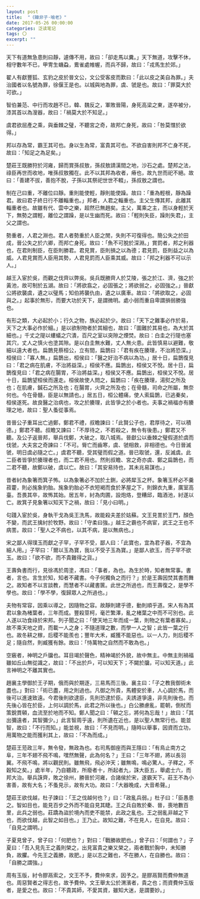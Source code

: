 ```yaml
---
layout: post
title:  "《韓非子·喻老》"
date: 2017-05-26 00:00:00
categories: 泛读笔记
tags: 〇
excerpt: ""
---
```


天下有道無急患則曰靜，遽傳不用，故曰：「卻走馬以糞。」天下無道，攻擊不休，相守數年不已，甲冑生蟣蝨，鷰雀處帷幄，而兵不歸，故曰：「戎馬生於郊。」

翟人有獻豐狐、玄豹之皮於晉文公，文公受客皮而歎曰：「此以皮之美自為罪。」夫治國者以名號為罪，徐偃王是也。以城與地為罪，虞、虢是也。故曰：「罪莫大於可欲。」

智伯兼范、中行而攻趙不已，韓、魏反之，軍敗晉陽，身死高梁之東，遂卒被分，漆其首以為溲器，故曰：「禍莫大於不知足。」

虞君欲屈產之乘，與垂棘之璧，不聽宮之奇，故邦亡身死，故曰：「咎莫憯於欲得。」

邦以存為常，霸王其可也。身以生為常，富貴其可也。不欲自害則邦不亡身不死，故曰：「知足之為足矣。」

楚莊王既勝狩於河雍，歸而賞孫叔敖，孫叔敖請漢間之地，沙石之處。楚邦之法，祿臣再世而收地，唯孫叔敖獨在。此不以其邦為收者，瘠也，故九世而祀不絕。故曰：「善建不拔，善抱不脫，子孫以其祭祀世世不輟」，孫叔敖之謂也。

制在己曰重，不離位曰靜。重則能使輕，靜則能使躁。故曰：「重為輕根，靜為躁君。故曰君子終日行不離輜重也。」邦者，人君之輜重也。主父生傳其邦，此離其輜重者也。故雖有代、雲中之樂，超然已無趙矣。主父，萬乘之主，而以身輕於天下，無勢之謂輕，離位之謂躁，是以生幽而死。故曰：「輕則失臣，躁則失君」，主父之謂也。

勢重者，人君之淵也。君人者勢重於人臣之閒，失則不可復得也。簡公失之於田成，晉公失之於六卿，而邦亡身死。故曰：「魚不可脫於深淵。」賞罰者，邦之利器也，在君則制臣，在臣則勝君。君見賞，臣則損之以為德；君見罰，臣則益之以為威。人君見賞而人臣用其勢，人君見罰而人臣乘其威。故曰：「邦之利器不可以示人。」

越王入宦於吳，而觀之伐齊以弊吳。吳兵既勝齊人於艾陵，張之於江、濟，強之於黃池，故可制於五湖。故曰：「將欲翕之，必固張之；將欲弱之，必固強之。」晉獻公將欲襲虞，遺之以璧馬；知伯將襲仇由，遺之以廣車。故曰：「將欲取之，必固與之。」起事於無形，而要大功於天下，是謂微明。處小弱而重自卑謂損弱勝強也。

有形之類，大必起於小；行久之物，族必起於少。故曰：「天下之難事必作於易，天下之大事必作於細。」是以欲制物者於其細也，故曰：「圖難於其易也，為大於其細也。」千丈之隄以螻蟻之穴潰，百尺之室以突隙之煙焚。故曰：白圭之行隄也塞其穴，丈人之慎火也塗其隙。是以白圭無水難，丈人無火患。此皆慎易以避難，敬細以遠大者也。扁鵲見蔡桓公，立有間，扁鵲曰：「君有疾在腠理，不治將恐深。」桓侯曰：「寡人無。」扁鵲出，桓侯曰：「醫之好治不病以為功。」居十日，扁鵲復見曰：「君之病在肌膚，不治將益深。」桓侯不應。扁鵲出，桓侯又不悅。居十日，扁鵲復見曰：「君之病在腸胃，不治將益深。」桓侯又不應。扁鵲出，桓侯又不悅。居十日，扁鵲望桓侯而還走。桓侯故使人問之，扁鵲曰：「疾在腠理，湯熨之所及也；在肌膚，鍼石之所及也；在腸胃，火齊之所及也；在骨髓，司命之所屬，無奈何也。今在骨髓，臣是以無請也。」居五日，桓公體痛，使人索扁鵲，已逃秦矣，桓侯遂死。故良醫之治病也，攻之於腠理，此皆爭之於小者也。夫事之禍福亦有腠理之地，故曰：聖人蚤從事焉。

昔晉公子重耳出亡過鄭，鄭君不禮，叔瞻諫曰：「此賢公子也，君厚待之，可以積德。」鄭君不聽。叔瞻又諫曰：「不厚待之，不若殺之，無令有後患。」鄭君又不聽。及公子返晉邦，舉兵伐鄭，大破之，取八城焉。晉獻公以垂棘之璧假道於虞而伐虢，大夫宮之奇諫曰：「不可。脣亡而齒寒，虞、虢相救，非相德也。今日晉滅虢，明日虞必隨之亡。」虞君不聽，受其璧而假之道。晉已取虢，還，反滅虞。此二臣者皆爭於腠理者也，而二君不用也。然則叔瞻、宮之奇亦虞、鄭之扁鵲也，而二君不聽，故鄭以破，虞以亡。故曰：「其安易持也，其未兆易謀也。」

昔者紂為象箸而箕子怖。以為象箸必不加於土鉶，必將犀玉之杯。象箸玉杯必不羹菽藿，則必旄象豹胎。旄象豹胎必不衣短褐而食於茅屋之下，則錦衣九重，廣室高臺。吾畏其卒，故怖其始。居五年，紂為肉圃，設炮烙，登糟邱，臨酒池，紂遂以亡。故箕子見象箸以知天下之禍，故曰：「見小曰明。」

句踐入宦於吳，身執干戈為吳王洗馬，故能殺夫差於姑蘇。文王見詈於王門，顏色不變，而武王擒紂於牧野。故曰：「守柔曰強。」越王之霸也不病宦，武王之王也不病詈。故曰：「聖人之不病也，以其不病，是以無病也。」

宋之鄙人得璞玉而獻之子罕，子罕不受，鄙人曰：「此寶也，宜為君子器，不宜為細人用。」子罕曰：「爾以玉為寶，我以不受子玉為寶。」是鄙人欲玉，而子罕不欲玉。故曰：「欲不欲，而不貴難得之貨。」

王壽負書而行，見徐馮於周塗，馮曰：「事者，為也。為生於時，知者無常事。書者，言也。言生於知，知者不藏書。今子何獨負之而行？」於是王壽因焚其書而舞之。故知者不以言談教，而慧者不以藏書篋。此世之所過也，而王壽復之，是學不學也。故曰：「學不學，復歸眾人之所過也。」

夫物有常容，因乘以導之，因隨物之容。故靜則建乎德，動則順乎道。宋人有為其君以象為楮葉者，三年而成。豐殺莖柯，毫芒繁澤，亂之楮葉之中而不可別也。此人遂以功食祿於宋邦。列子聞之曰：「使天地三年而成一葉，則物之有葉者寡矣。」故不乘天地之資，而載一人之身；不隨道理之數，而學一人之智；此皆一葉之行也。故冬耕之稼，后稷不能羨也；豐年大禾，臧獲不能惡也。以一人力，則后稷不足；隨自然，則臧獲有餘。故曰：「恃萬物之自然而不敢為也。」

空竅者，神明之戶牖也。耳目竭於聲色，精神竭於外貌，故中無主。中無主則禍福雖如丘山無從識之，故曰：「不出於戶，可以知天下；不闚於牖，可以知天道。」此言神明之不離其實也。

趙襄主學御於王子期，俄而與於期逐，三易馬而三後。襄主曰：「子之教我御術未盡也。」對曰：「術已盡，用之則過也。凡御之所貴，馬體安於車，人心調於馬，而後可以進速致遠。今君後則欲逮臣，先則恐逮於臣。夫誘道爭遠，非先則後也。而先後心皆在於臣，上何以調於馬，此君之所以後也。」白公勝慮亂，罷朝，倒杖而策銳貫顊，血流至於地而不知。鄭人聞之曰：「顊之忘，將何為忘哉！」故曰：「其出彌遠者，其智彌少。」此言智周乎遠，則所遺在近也，是以聖人無常行也。能並智，故曰：「不行而知。」能並視，故曰：「不見而明。」隨時以舉事，因資而立功，用萬物之能而獲利其上，故曰：「不為而成。」

楚莊王蒞政三年，無令發，無政為也。右司馬御座而與王隱曰：「有鳥止南方之阜，三年不翅不飛不鳴，嘿然無聲，此為何名？」王曰：「三年不翅，將以長羽翼。不飛不鳴，將以觀民則。雖無飛，飛必沖天；雖無鳴，鳴必驚人。子釋之，不穀知之矣。」處半年，乃自聽政，所廢者十，所起者九，誅大臣五，舉處士六，而邦大治。舉兵誅齊，敗之徐州，勝晉於河雍，合諸侯於宋，遂霸天下。莊王不為小害善，故有大名；不蚤見示，故有大功。故曰：「大器晚成，大音希聲。」

楚莊王欲伐越，杜子諫曰：「王之伐越何也？」曰：「政亂兵弱。」杜子曰：「臣愚患之。智如目也，能見百步之外而不能自見其睫。王之兵自敗於秦、晉，喪地數百里，此兵之弱也。莊蹻為盜於境內而吏不能禁，此政之亂也。王之弱亂非越之下也，而欲伐越，此智之如目也。」王乃止。故知之難，不在見人，在自見。故曰：「自見之謂明。」

子夏見曾子，曾子曰：「何肥也？」對曰：「戰勝故肥也。」曾子曰：「何謂也？」子夏曰：「吾入見先王之義則榮之，出見富貴之樂又榮之，兩者戰於胸中，未知勝負，故臞。今先王之義勝，故肥。」是以志之難也，不在勝人，在自勝也。故曰：「自勝之謂強。」

周有玉版，紂令膠鬲索之，文王不予，費仲來求，因予之。是膠鬲賢而費仲無道也。周惡賢者之得志也，故予費仲。文王舉太公於渭濱者，貴之也；而資費仲玉版者，是愛之也。故曰：「不貴其師，不愛其資，雖知大迷，是謂要妙。」




